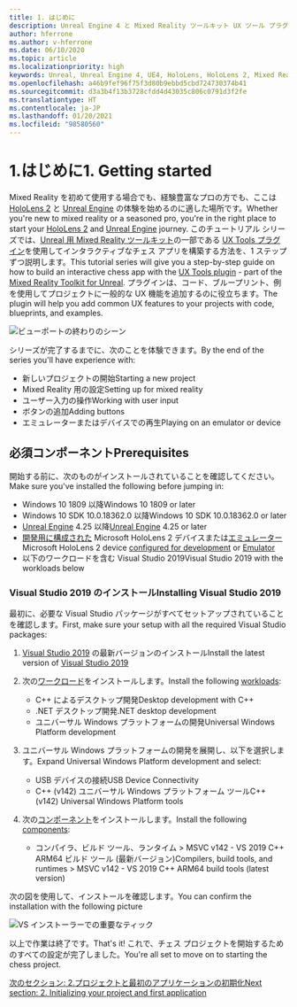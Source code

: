 ```yaml
---
title: 1. はじめに
description: Unreal Engine 4 と Mixed Reality ツールキット UX ツール プラグインを使用してチェス アプリを構築するためのチュートリアル シリーズのパート 6 の 1
author: hferrone
ms.author: v-hferrone
ms.date: 06/10/2020
ms.topic: article
ms.localizationpriority: high
keywords: Unreal, Unreal Engine 4, UE4, HoloLens, HoloLens 2, Mixed Reality, チュートリアル, はじめに, mrtk, uxt, UX ツール, ドキュメント, Mixed Reality ヘッドセット, Windows Mixed Reality ヘッドセット, 仮想現実ヘッドセット
ms.openlocfilehash: a46b9fef96f75f3d80b9ebbd5cbd724730374b41
ms.sourcegitcommit: d3a3b4f13b3728cfdd4d43035c806c0791d3f2fe
ms.translationtype: HT
ms.contentlocale: ja-JP
ms.lasthandoff: 01/20/2021
ms.locfileid: "98580560"
---
```

# <a name="1-getting-started"></a><span data-ttu-id="05b4b-104">1.はじめに</span><span class="sxs-lookup"><span data-stu-id="05b4b-104">1. Getting started</span></span>

<span data-ttu-id="05b4b-105">Mixed Reality を初めて使用する場合でも、経験豊富なプロの方でも、ここは [HoloLens 2](../../../index.yml) と [Unreal Engine](https://www.unrealengine.com/en-US/) の体験を始めるのに適した場所です。</span><span class="sxs-lookup"><span data-stu-id="05b4b-105">Whether you're new to mixed reality or a seasoned pro, you're in the right place to start your [HoloLens 2](../../../index.yml) and [Unreal Engine](https://www.unrealengine.com/en-US/) journey.</span></span> <span data-ttu-id="05b4b-106">このチュートリアル シリーズでは、[Unreal 用 Mixed Reality ツールキット](https://github.com/microsoft/MixedRealityToolkit-Unreal)の一部である [UX Tools プラグイン](https://github.com/microsoft/MixedReality-UXTools-Unreal)を使用してインタラクティブなチェス アプリを構築する方法を、1 ステップずつ説明します。</span><span class="sxs-lookup"><span data-stu-id="05b4b-106">This tutorial series will give you a step-by-step guide on how to build an interactive chess app with the [UX Tools plugin](https://github.com/microsoft/MixedReality-UXTools-Unreal) - part of the [Mixed Reality Toolkit for Unreal](https://github.com/microsoft/MixedRealityToolkit-Unreal).</span></span> <span data-ttu-id="05b4b-107">プラグインは、コード、ブループリント、例を使用してプロジェクトに一般的な UX 機能を追加するのに役立ちます。</span><span class="sxs-lookup"><span data-stu-id="05b4b-107">The plugin will help you add common UX features to your projects with code, blueprints, and examples.</span></span> 

![ビューポートの終わりのシーン](images/unreal-uxt/5-endscene.PNG)

<span data-ttu-id="05b4b-109">シリーズが完了するまでに、次のことを体験できます。</span><span class="sxs-lookup"><span data-stu-id="05b4b-109">By the end of the series you'll have experience with:</span></span>
* <span data-ttu-id="05b4b-110">新しいプロジェクトの開始</span><span class="sxs-lookup"><span data-stu-id="05b4b-110">Starting a new project</span></span>
* <span data-ttu-id="05b4b-111">Mixed Reality 用の設定</span><span class="sxs-lookup"><span data-stu-id="05b4b-111">Setting up for mixed reality</span></span>
* <span data-ttu-id="05b4b-112">ユーザー入力の操作</span><span class="sxs-lookup"><span data-stu-id="05b4b-112">Working with user input</span></span>
* <span data-ttu-id="05b4b-113">ボタンの追加</span><span class="sxs-lookup"><span data-stu-id="05b4b-113">Adding buttons</span></span>
* <span data-ttu-id="05b4b-114">エミュレーターまたはデバイスでの再生</span><span class="sxs-lookup"><span data-stu-id="05b4b-114">Playing on an emulator or device</span></span>

## <a name="prerequisites"></a><span data-ttu-id="05b4b-115">必須コンポーネント</span><span class="sxs-lookup"><span data-stu-id="05b4b-115">Prerequisites</span></span>

<span data-ttu-id="05b4b-116">開始する前に、次のものがインストールされていることを確認してください。</span><span class="sxs-lookup"><span data-stu-id="05b4b-116">Make sure you've installed the following before jumping in:</span></span>
* <span data-ttu-id="05b4b-117">Windows 10 1809 以降</span><span class="sxs-lookup"><span data-stu-id="05b4b-117">Windows 10 1809 or later</span></span>
* <span data-ttu-id="05b4b-118">Windows 10 SDK 10.0.18362.0 以降</span><span class="sxs-lookup"><span data-stu-id="05b4b-118">Windows 10 SDK 10.0.18362.0 or later</span></span>
* <span data-ttu-id="05b4b-119">[Unreal Engine](https://www.unrealengine.com/en-US/get-now) 4.25 以降</span><span class="sxs-lookup"><span data-stu-id="05b4b-119">[Unreal Engine](https://www.unrealengine.com/en-US/get-now) 4.25 or later</span></span>
* <span data-ttu-id="05b4b-120">[開発用に構成された](../../platform-capabilities-and-apis/using-visual-studio.md#enabling-developer-mode) Microsoft HoloLens 2 デバイスまたは[エミュレーター](../../platform-capabilities-and-apis/using-the-hololens-emulator.md#hololens-2-emulator-overview)</span><span class="sxs-lookup"><span data-stu-id="05b4b-120">Microsoft HoloLens 2 device [configured for development](../../platform-capabilities-and-apis/using-visual-studio.md#enabling-developer-mode) or [Emulator](../../platform-capabilities-and-apis/using-the-hololens-emulator.md#hololens-2-emulator-overview)</span></span>
* <span data-ttu-id="05b4b-121">以下のワークロードを含む Visual Studio 2019</span><span class="sxs-lookup"><span data-stu-id="05b4b-121">Visual Studio 2019 with the workloads below</span></span>

### <a name="installing-visual-studio-2019"></a><span data-ttu-id="05b4b-122">Visual Studio 2019 のインストール</span><span class="sxs-lookup"><span data-stu-id="05b4b-122">Installing Visual Studio 2019</span></span>

<span data-ttu-id="05b4b-123">最初に、必要な Visual Studio パッケージがすべてセットアップされていることを確認します。</span><span class="sxs-lookup"><span data-stu-id="05b4b-123">First, make sure your setup with all the required Visual Studio packages:</span></span>
1. <span data-ttu-id="05b4b-124">[Visual Studio 2019](https://visualstudio.microsoft.com/downloads/) の最新バージョンのインストール</span><span class="sxs-lookup"><span data-stu-id="05b4b-124">Install the latest version of [Visual Studio 2019](https://visualstudio.microsoft.com/downloads/)</span></span>
1. <span data-ttu-id="05b4b-125">次の[ワークロード](/visualstudio/install/modify-visual-studio#modify-workloads)をインストールします。</span><span class="sxs-lookup"><span data-stu-id="05b4b-125">Install the following [workloads](/visualstudio/install/modify-visual-studio#modify-workloads):</span></span>
    * <span data-ttu-id="05b4b-126">C++ によるデスクトップ開発</span><span class="sxs-lookup"><span data-stu-id="05b4b-126">Desktop development with C++</span></span>
    * <span data-ttu-id="05b4b-127">.NET デスクトップ開発</span><span class="sxs-lookup"><span data-stu-id="05b4b-127">.NET desktop development</span></span>
    * <span data-ttu-id="05b4b-128">ユニバーサル Windows プラットフォームの開発</span><span class="sxs-lookup"><span data-stu-id="05b4b-128">Universal Windows Platform development</span></span>
1. <span data-ttu-id="05b4b-129">ユニバーサル Windows プラットフォームの開発を展開し、以下を選択します。</span><span class="sxs-lookup"><span data-stu-id="05b4b-129">Expand Universal Windows Platform development and select:</span></span> 
    * <span data-ttu-id="05b4b-130">USB デバイスの接続</span><span class="sxs-lookup"><span data-stu-id="05b4b-130">USB Device Connectivity</span></span>
    * <span data-ttu-id="05b4b-131">C++ (v142) ユニバーサル Windows プラットフォーム ツール</span><span class="sxs-lookup"><span data-stu-id="05b4b-131">C++ (v142) Universal Windows Platform tools</span></span>

1. <span data-ttu-id="05b4b-132">次の[コンポーネント](/visualstudio/install/modify-visual-studio#modify-individual-components)をインストールします。</span><span class="sxs-lookup"><span data-stu-id="05b4b-132">Install the following [components](/visualstudio/install/modify-visual-studio#modify-individual-components):</span></span>
    * <span data-ttu-id="05b4b-133">コンパイラ、ビルド ツール、ランタイム > MSVC v142 - VS 2019 C++ ARM64 ビルド ツール (最新バージョン)</span><span class="sxs-lookup"><span data-stu-id="05b4b-133">Compilers, build tools, and runtimes > MSVC v142 - VS 2019 C++ ARM64 build tools (latest version)</span></span>

<span data-ttu-id="05b4b-134">次の図を使用して、インストールを確認します。</span><span class="sxs-lookup"><span data-stu-id="05b4b-134">You can confirm the installation with the following picture</span></span>

![VS インストーラーでの重要なティック](images/unreal-uxt/1-install-the-tools.png)

<span data-ttu-id="05b4b-136">以上で作業は終了です。</span><span class="sxs-lookup"><span data-stu-id="05b4b-136">That's it!</span></span> <span data-ttu-id="05b4b-137">これで、チェス プロジェクトを開始するためのすべての設定が完了しました。</span><span class="sxs-lookup"><span data-stu-id="05b4b-137">You're all set to move on to starting the chess project.</span></span>

[<span data-ttu-id="05b4b-138">次のセクション: 2.プロジェクトと最初のアプリケーションの初期化</span><span class="sxs-lookup"><span data-stu-id="05b4b-138">Next section: 2. Initializing your project and first application</span></span>](unreal-uxt-ch2.md)